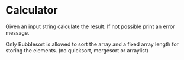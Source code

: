 # Calculator

Given an input string calculate the result.
If not possible print an error message.

Only Bubblesort is allowed to sort the array and a fixed array length for storing the elements. (no quicksort, mergesort or arraylist)

